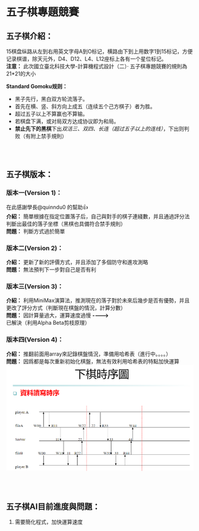 # 五子棋專題競賽
## 五子棋介紹：
15棋盘纵路从左到右用英文字母A到O标记，横路由下到上用数字1到15标记，方便记录棋谱，除天元外，D4、D12、L4、L12座标上各有一个星位标记。  
**注意：** 此次國立臺北科技大學-計算機程式設計（二）· 五子棋專題競賽的規則為21*21的大小
  
**Standard Gomoku规则：**
- 黑子先行，黑白双方轮流落子。
- 首先在横、竖、斜方向上成五（连续五个己方棋子）者为胜。
- 超过五子以上不算赢也不算输。
- 若棋盘下满，或对局双方达成协议即为和局。
- **禁止先下的黑棋**下出*双活三、双四、长连（超过五子以上的连线）*，下出则判败（有附上禁手規則）

<br><br>

## 五子棋版本：
### 版本一(Version 1)：
在此感謝學長@quinndu0 的幫助👍  
**介紹：** 簡單根據在指定位置落子后，自己與對手的棋子連綫數，并且通過評分法判斷出最佳的落子坐標（黑棋也具備符合禁手規則）  
**問題：** 判斷方式過於簡單  

### 版本二(Version 2)：
**介紹：** 更新了新的評價方式，并且添加了多個防守和進攻測略  
**問題：** 無法預判下一步對自己是否有利  

### 版本三(Version 3)：
**介紹：** 利用MiniMax演算法，推測現在的落子對於未來后幾步是否有優勢，并且更改了評分方式（判斷現在棋盤的情況，計算分數）  
**問題：** 因計算量過大，運算速度過慢 **---->** 已解決（利用Alpha Beta剪枝原理）  

### 版本四(Version 4)：
**介紹：** 推翻前面用array來記錄棋盤情況，準備用哈希表（進行中。。。。）  
**問題：** 因爲都是每次重新初始化棋盤，無法有效利用哈希表的特點加快運算  
![image](image/Data_R&W_timing)


<br><br>

## 五子棋AI目前進度與問題：
1. 需要簡化程式，加快運算速度  

